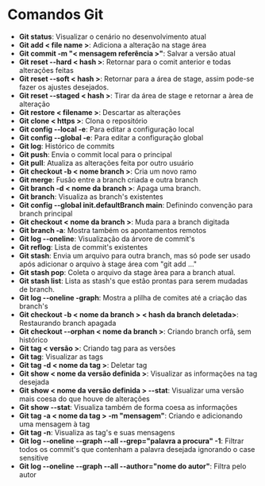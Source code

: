 # Comandos Git

* **Git status**: Visualizar o cenário no desenvolvimento atual
* **Git add < file name >**: Adiciona a alteração na stage área
* **Git commit -m "< mensagem referência >"**: Salvar a versão atual
* **Git reset --hard < hash >**: Retornar para o comit anterior e todas alterações feitas
* **Git reset --soft < hash >**: Retornar para a área de stage, assim pode-se fazer os ajustes desejados.
* **Git reset --staged < hash >**: Tirar da área de stage e retornar a àrea de alteração
* **Git restore < filename >**: Descartar as alterações
* **Git clone < https >**: Clona o repositório
* **Git config --local -e**: Para editar a configuração local
* **Git config --global -e**: Para editar a configuração global
* **Git log**: Histórico de commits
* **Git push**: Envia o commit local para o principal
* **Git pull**: Atualiza as alterações feita por outro usuário
* **Git checkout -b < nome branch >**: Cria um novo ramo 
* **Git merge**: Fusão entre a branch criada e outra branch
* **Git branch -d < nome da branch >**: Apaga uma branch.
* **Git branch**: Visualiza as branch's existentes
* **Git config --global init.defaultBranch main**: Definindo convenção para branch principal
* **Git checkout < nome da branch >**: Muda para a branch digitada
* **Git branch -a**: Mostra também os apontamentos remotos
* **Git log --oneline**: Visualização da árvore de commit's
* **Git reflog**: Lista de commit's existentes
* **Git stash**: Envia um arquivo para outra branch, mas só pode ser usado após adicionar o arquivo à stage área com "git add ..."
* **Git stash pop**: Coleta o arquivo da stage àrea para a branch atual. 
* **Git stash list**: Lista as stash's que estão prontas para serem mudadas de branch.
* **Git log --oneline -graph**: Mostra a plilha de comites até a criação das branch's
* **Git checkout -b < nome da branch > < hash da branch deletada>**: Restaurando branch apagada
* **Git checkout --orphan < nome da branch >**: Criando branch orfã, sem histórico
* **Git tag < versão >**: Criando tag para as versões
* **Git tag**: Visualizar as tags
* **Git tag -d < nome da tag >**: Deletar tag
* **Git show < nome da versão definida >**: Visualizar as informações na tag desejada
* **Git show < nome da versão definida > --stat**: Visualizar uma versão mais coesa do que houve de alterações
* **Git show --stat**: Visualiza também de forma coesa as informações
* **Git tag -a < nome da tag > -m "mensagem"**: Criando e adicionando uma mensagem à tag
* **Git tag -n**: Visualiza as tag's e suas mensagens
* **Git log --oneline --graph --all --grep="palavra a procura" -1**: Filtrar todos os commit's que contenham a palavra desejada ignorando o case sensitive
* **Git log --oneline --graph --all --author="nome do autor"**: Filtra pelo autor